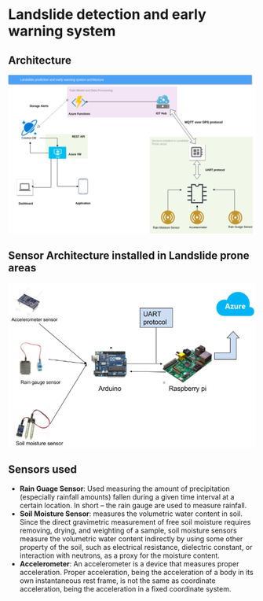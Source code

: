 # Landslide detection and early warning system  




## Architecture

![](architecture.png?raw=true)

## Sensor Architecture installed in Landslide prone areas

![](sensor.png?raw=true)

## Sensors used

* **Rain Guage Sensor**: Used measuring the amount of precipitation (especially rainfall amounts) fallen during a given time interval at a certain location. In short – the rain gauge are used to measure rainfall.
* **Soil Moisture Sensor**: measures the volumetric water content in soil. Since the direct gravimetric measurement of free soil moisture requires removing, drying, and weighting of a sample, soil moisture sensors measure the volumetric water content indirectly by using some other property of the soil, such as electrical resistance, dielectric constant, or interaction with neutrons, as a proxy for the moisture content. 
* **Accelerometer**: An accelerometer is a device that measures proper acceleration. Proper acceleration, being the acceleration of a body in its own instantaneous rest frame, is not the same as coordinate acceleration, being the acceleration in a fixed coordinate system. 